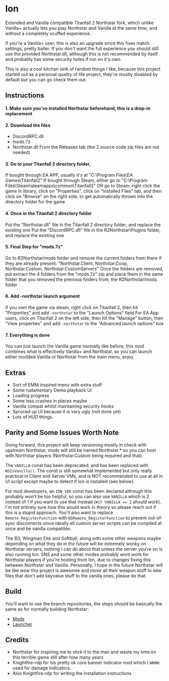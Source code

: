 # Ion

Extended and Vanilla compatible Titanfall 2 Northstar fork, which unlike Vanilla+ actually lets you play Northstar and Vanilla at the same time, and without a completely scuffed experience.

If you're a Vanilla+ user, this is also an upgrade since this fixes match settings, pretty baller. If you don't want the full experience you should still use the provided Northstar.dll, although this is not recommended by itself and probably has some security holes if run on it's own.

This is also a cool kitchen sink of random things I like, because this project started out as a personal quality of life project, they're mostly disabled by default but you can go check them out.

## Instructions

#### 1. Make sure you've installed Northstar beforehand, this is a drop-in replacement

#### 2. Download the files
* DiscordRPC.dll 
* mods.7z 
* Northstar.dll
From the Releases tab
(the 2 source code zip files are not needed)

#### 3. Go to your Titanfall 2 directory folder, 
If bought through EA APP, usually it's at "C:\Program Files\EA Games\Titanfall2"
If bought through Steam, either go to "C:\Program Files\Steam\steamapps\common\Titanfall2" 
OR go to Steam, right click the game in library, click on "Properties", click on "Installed Files" tab,
and then click on "Browse" on the right side, to get automatically thrown into the directory folder for the game

#### 4. Once in the Titanfall 2 directory folder 
Put the "Northstar.dll" file in the Titanfall 2 directory folder, and replace the existing one 
Put the "DiscordRPC.dll" file in the R2Northstar\Plugins folder, and replace the existing one

#### 5. Final Step for "mods.7z"
Go to R2Northstar/mods folder and remove the current folders from there if they are already present:
"Northstar.Client, Northstar.Coop, Northstar.Custom, Northstar.CustomServers"
Once the folders are removed, put extract the 4 folders from the "mods.7z" zip and place them in the same folder
that you removed the previous folders from, the R2Northstar/mods folder

#### 6. Add -northstar launch argument
If you own the game via steam, right click on Titanfall 2, then hit "Properties" and add `-northstar` to the "Launch Options" field
For EA App users, click on Titanfall 2 on the left side, then hit the "Manage" button, then "View properties" and add `-northstar` to the "Advanced launch options" box

#### 7. Everything is done
You can just launch the Vanilla game normally like before, this mod combines what is effectively Vanilla+ and Northstar,
so you can launch either modded Vanilla or Northstar from the main menu, enjoy

## Extras
* Sort of EMM inspired menu with extra stuff
* Some rudamentary Demo playback UI
* Loading progress
* Some less crashes in places maybe
* Vanilla compat whilst maintaining security hooks
* Spruced up UI because it is very ugly (not done yet)
* Lots of HUD things.

## Parity and Some Issues Worth Note
Going forward, this project will keep versioning mostly in check with upstream Northstar, mods will still be named Northstar.* so you can host
with Northstar players (Northstar.Custom being required and that).

The `VANILLA` const has been deprecated, and has been replaced with `NSIsVanilla()`. The const is still somewhat implemented but only really practical in Client and Server VMs, and is NOT recommended to use at all in UI script except maybe to detect if Ion is installed (see below).

For mod developers, an `ION_VER` const has been declared although this probably won't be too helpful, so you can also use `VANILLA` which is 2 instead of 1 if you want to use that instead (`#if VANILLA == 2` *should* work). I'm not entirely sure how this would work in theory so please reach out if this is a stupid approach. You'll also want to replace `Remote_RegisterFunction` with `NSRemote_RegisterFunction` to prevent out-of-sync disconnects since ideally all custom server scripts can be compiled at once and be vanilla compatible.

The B3, Wingman Eite and Softball, along with some other weapons maybe depending on what they do in the future will be extremely wonky on Northstar servers, nothing I can do about that unless the server you're on is also running Ion. SNS and some other modes probably wont work for Northstar players if you're hosting from Ion, due to changes fixing this between Northstar and Vanilla. Personally, I hope in the future Northstar will be like wow this project is awesome and move all their weapon stuff to new files that don't add keyvalue stuff to the vanilla ones, please do that.

## Build
You'll want to use the branch repositories, the steps should be basically the same as for normally building Northstar:
* [Mods](https://github.com/VITALISED/NorthstarMods/tree/ion)
* [Launcher](https://github.com/VITALISED/NorthstarLauncher/tree/ion)

## Credits
* Northstar for inspiring me to stick it to the man and waste my time on this terrible game still after how many years
* Knightfire-rdp for his pretty ok core banner indicator mod which I ~~stole~~ used for damage indicators.
* Also Knightfire-rdp for writing the installation instructions
